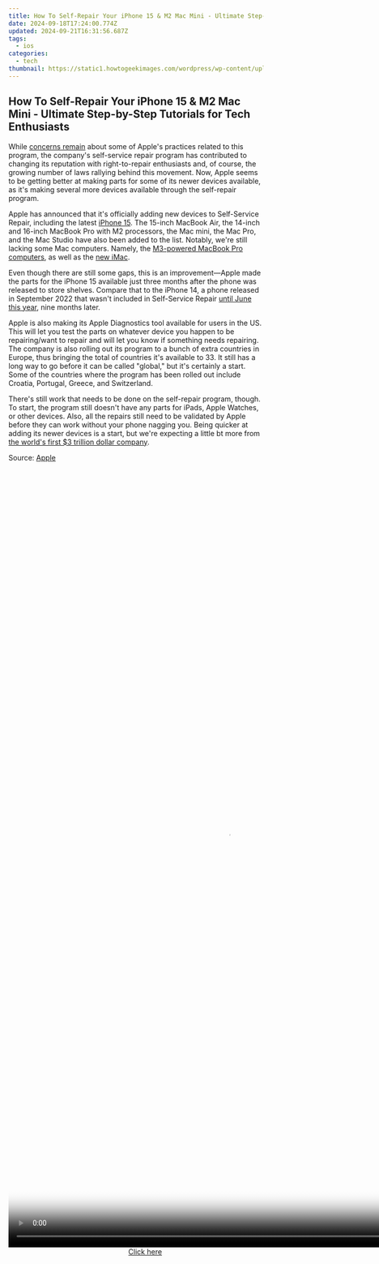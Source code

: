 ```yaml
---
title: How To Self-Repair Your iPhone 15 & M2 Mac Mini - Ultimate Step-by-Step Tutorials for Tech Enthusiasts
date: 2024-09-18T17:24:00.774Z
updated: 2024-09-21T16:31:56.687Z
tags:
  - ios
categories:
  - tech
thumbnail: https://static1.howtogeekimages.com/wordpress/wp-content/uploads/2023/11/53213718609_f9813a63fd_o.jpg
---
```


## How To Self-Repair Your iPhone 15 & M2 Mac Mini - Ultimate Step-by-Step Tutorials for Tech Enthusiasts

While [concerns remain](https://howto.techidaily.com/android-safe-mode-how-to-turn-off-safe-mode-on-vivo-y02t-drfone-by-drfone-fix-android-problems-fix-android-problems/) about some of Apple's practices related to this program, the company's self-service repair program has contributed to changing its reputation with right-to-repair enthusiasts and, of course, the growing number of laws rallying behind this movement. Now, Apple seems to be getting better at making parts for some of its newer devices available, as it's making several more devices available through the self-repair program.

 Apple has announced that it's officially adding new devices to Self-Service Repair, including the latest [iPhone 15](https://meme-emoji.techidaily.com/new-2024-approved-how-to-make-a-memorable-honeymoon-video/). The 15-inch MacBook Air, the 14-inch and 16-inch MacBook Pro with M2 processors, the Mac mini, the Mac Pro, and the Mac Studio have also been added to the list. Notably, we're still lacking some Mac computers. Namely, the [M3-powered MacBook Pro computers](https://solve-manuals.techidaily.com/cookiebot-driven-personalization-enhancing-your-sites-user-experience/), as well as the [new iMac](https://fox-direct.techidaily.com/2024-approved-top-10-google-cardboards-most-stunning-vr-games/).

 Even though there are still some gaps, this is an improvement—Apple made the parts for the iPhone 15 available just three months after the phone was released to store shelves. Compare that to the iPhone 14, a phone released in September 2022 that wasn't included in Self-Service Repair [until June this year](https://youtube-tips.techidaily.com/ed-the-serenity-seekers-guide-to-relaxed-youtube-viewing-52-chars/), nine months later.

 Apple is also making its Apple Diagnostics tool available for users in the US. This will let you test the parts on whatever device you happen to be repairing/want to repair and will let you know if something needs repairing. The company is also rolling out its program to a bunch of extra countries in Europe, thus bringing the total of countries it's available to 33\. It still has a long way to go before it can be called "global," but it's certainly a start. Some of the countries where the program has been rolled out include Croatia, Portugal, Greece, and Switzerland.

 There's still work that needs to be done on the self-repair program, though. To start, the program still doesn't have any parts for iPads, Apple Watches, or other devices. Also, all the repairs still need to be validated by Apple before they can work without your phone nagging you. Being quicker at adding its newer devices is a start, but we're expecting a little bt more from [the world's first $3 trillion dollar company](https://www.cnn.com/2022/01/03/investing/apple-three-trillion-dollar-market-cap/index.html).

 Source: [Apple](https://www.apple.com/newsroom/2023/12/apple-expands-self-service-repair-and-introduces-new-diagnostics-process/)

<ins class="adsbygoogle"
     style="display:block"
     data-ad-format="autorelaxed"
     data-ad-client="ca-pub-7571918770474297"
     data-ad-slot="1223367746"></ins>

<ins class="adsbygoogle"
     style="display:block"
     data-ad-client="ca-pub-7571918770474297"
     data-ad-slot="8358498916"
     data-ad-format="auto"
     data-full-width-responsive="true"></ins>



<!-- affiliate ads begin -->
<span id="2135471">
					<video width="864" height="1536" style="cursor:pointer"
           poster="//a.impactradius-go.com/display-clicktoplayimage/2135471.png"
           onclick="if(!this.playClicked){this.play();this.setAttribute('controls',true);this.playClicked=true;}">
	   <source src="//a.impactradius-go.com/display-ad/18498-2135471">
	   <img src="//a.impactradius-go.com/display-clicktoplayimage/2135471.png" style="border: none; height: 100%; width: 100%; object-fit: contain">
	</video>
	<div style="width:540px;text-align:center"><a href="javascript:window.open(decodeURIComponent('https%3A%2F%2Funicoeye.pxf.io%2Fc%2F5597632%2F2135471%2F18498'), '_blank');void(0);">Click here</a></div>
</span>
<img height="0" width="0" src="https://imp.pxf.io/i/5597632/2135471/18498" style="position:absolute;visibility:hidden;" border="0" />
<!-- affiliate ads end -->

